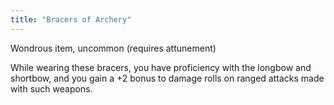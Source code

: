 ```yaml
---
title: "Bracers of Archery"
---
```


Wondrous item, uncommon (requires attunement)

While wearing these bracers, you have proficiency with the longbow and shortbow, and you gain a +2 bonus to damage rolls on ranged attacks made with such weapons.
